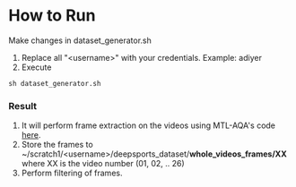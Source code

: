 # How to Run

Make changes in dataset_generator.sh
1. Replace all "\<username\>" with your credentials. Example: adiyer
2. Execute
```
sh dataset_generator.sh
```

### Result
1. It will perform frame extraction on the videos using MTL-AQA's code [here](https://github.com/ParitoshParmar/MTL-AQA).
2. Store the frames to ~/scratch1/\<username\>/deepsports_dataset/**whole_videos_frames/XX** where XX is the video number (01, 02, .. 26)
3. Perform filtering of frames.